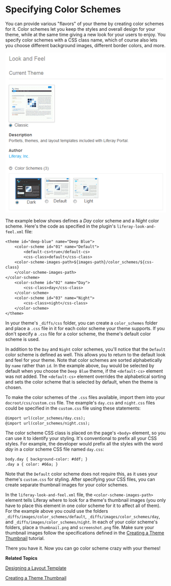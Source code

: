 # Specifying Color Schemes [](id=specifying-color-schemes)

You can provide various "flavors" of your theme by creating color schemes for
it. Color schemes let you keep the styles and overall design for your theme,
while at the same time giving a new look for your users to enjoy. You specify
color schemes with a CSS class name, which of course also lets you choose
different background images, different border colors, and more.
 
![Figure 1: Liferay's Classic theme offers three color schemes. You too can offer eye-pleasing color schemes for your themes.](../../images/classic-theme-color-schemes.png)

The example below shows defines a *Day* color scheme and a *Night* color scheme.
Here's the code as specified in the plugin's `liferay-look-and-feel.xml` file:

    <theme id="deep-blue" name="Deep Blue">
        <color-scheme id="01" name="Default">
            <default-cs>true</default-cs>
            <css-class>default</css-class>
        <color-scheme-images-path>${images-path}/color_schemes/${css-class}
        </color-scheme-images-path>
	</color-scheme>
        <color-scheme id="02" name="Day">
            <css-class>day</css-class>
        </color-scheme>
        <color-scheme id="03" name="Night">
            <css-class>night</css-class>
        </color-scheme>
    </theme>

In your theme's `_diffs/css` folder, you can create a `color_schemes` folder and
place a `.css` file in it for each color scheme your theme supports. If you
don't specify a `.css` file for a color scheme, the theme's default color scheme
is used. 

In addition to the `Day` and `Night` color schemes, you'll notice that the 
`Default` color scheme is defined as well. This allows you to return to the 
default look and feel for your theme. Note that color schemes are sorted
alphabetically by `name` rather than `id`. In the example above, `Day` would be
selected by default when you choose the `Deep Blue` theme, if the `<default-cs>`
element was not added. The `<default-cs>` element overrides the alphabetical 
sorting and sets the color scheme that is selected by default, when the theme is 
chosen.

To make the color schemes of the `.css` files available, import them into your
`docroot/css/custom.css` file. The example's `day.css` and `night.css` files
could be specified in the `custom.css` file using these statements:

    @import url(color_schemes/day.css);
    @import url(color_schemes/night.css);

The color scheme CSS class is placed on the page's `<body>` element, so you can
use it to identify your styling. It's conventional to prefix all your CSS
styles. For example, the developer would prefix all the styles with the word
*day* in a color scheme CSS file named `day.css`: 

    body.day { background-color: #ddf; }
    .day a { color: #66a; }

Note that the `Default` color scheme does not require this, as it uses your 
theme's `custom.css` for styling. After specifying your CSS files, you can 
create separate thumbnail images for your color schemes.

In the `liferay-look-and-feel.xml` file, the `<color-scheme-images-path>`
element tells Liferay where to look for a theme's thumbnail images (you only
have to place this element in one color scheme for it to affect all of them). 
For the example above you could use the folders 
`_diffs/images/color_schemes/default`, `_diffs/images/color_schemes/day`, and 
`_diffs/images/color_schemes/night`. In each of your color scheme's folders,
place a `thumbnail.png` and `screenshot.png` file. Make sure your thumbnail
images follow the specifications defined in the
[Creating a Theme Thumbnail](/develop/tutorials/-/knowledge_base/6-2/creating-a-theme-thumbnail)
tutorial.

There you have it. Now you can go color scheme crazy with your themes!

**Related Topics**

[Designing a Layout Template](/develop/tutorials/-/knowledge_base/6-2/designing-a-layout-template)

[Creating a Theme Thumbnail](/develop/tutorials/-/knowledge_base/6-2/creating-a-theme-thumbnail)
